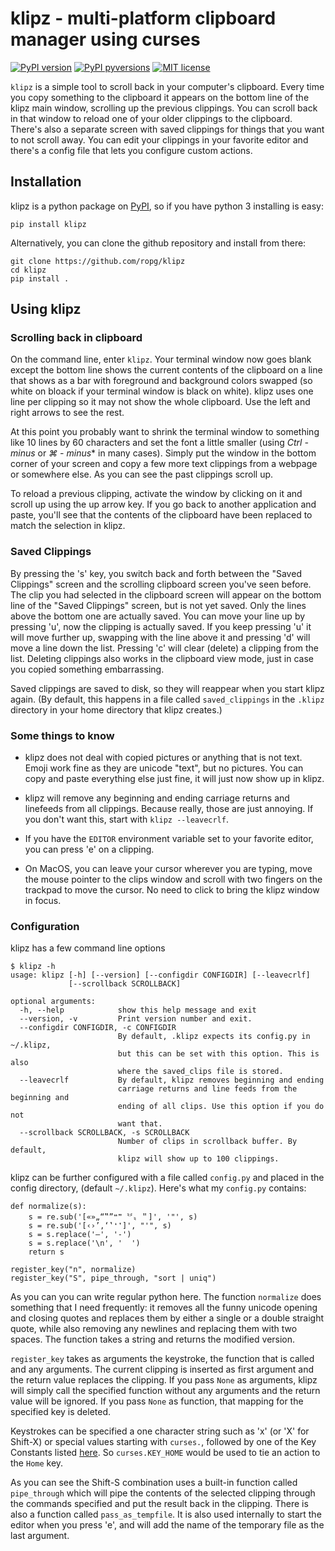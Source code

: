 # klipz - multi-platform clipboard manager using curses

[![PyPI version](https://img.shields.io/pypi/v/klipz.svg)](https://pypi.python.org/pypi/klipz/)
[![PyPI pyversions](https://img.shields.io/pypi/pyversions/klipz.svg)](https://pypi.python.org/pypi/klipz/)
[![MIT license](https://img.shields.io/badge/License-MIT-blue.svg)](https://github.com/ropg/klipz/blob/master/LICENSE)

`klipz` is a simple tool to scroll back in your computer's clipboard. Every time you copy something to the clipboard it appears on the bottom line of the klipz main window, scrolling up the previous clippings. You can scroll back in that window to reload one of your older clippings to the clipboard. There's also a separate screen with saved clippings for things that you want to not scroll away. You can edit your clippings in your favorite editor and there's a config file that lets you configure custom actions.

## Installation

klipz is a python package on [PyPI](https://pypi.org/project/klipz), so if you have python 3 installing is easy: 

```
pip install klipz
```

Alternatively, you can clone the github repository and install from there:

```
git clone https://github.com/ropg/klipz
cd klipz
pip install .
```

## Using klipz

### Scrolling back in clipboard

On the command line, enter `klipz`. Your terminal window now goes blank except the bottom line shows the current contents of the clipboard on a line that shows as a bar with foreground and background colors swapped (so white on bloack if your terminal window is black on white). klipz uses one line per clipping so it may not show the whole clipboard. Use the left and right arrows to see the rest.

At this point you probably want to shrink the terminal window to something like 10 lines by 60 characters and set the font a little smaller (using *Ctrl - minus* or *⌘ - minus** in many cases). Simply put the window in the bottom corner of your screen and copy a few more text clippings from a webpage or somewhere else. As you can see the past clippings scroll up.

To reload a previous clipping, activate the window by clicking on it and scroll up using the up arrow key. If you go back to another application and paste, you'll see that the contents of the clipboard have been replaced to match the selection in klipz.

### Saved Clippings

By pressing the 's' key, you switch back and forth between the "Saved Clippings" screen and the scrolling clipboard screen you've seen before. The clip you had selected in the clipboard screen will appear on the bottom line of the "Saved Clippings" screen, but is not yet saved. Only the lines above the bottom one are actually saved. You can move your line up by pressing 'u', now the clipping is actually saved. If you keep pressing 'u' it will move further up, swapping with the line above it and pressing 'd' will move a line down the list. Pressing 'c' will clear (delete) a clipping from the list. Deleting clippings also works in the clipboard view mode, just in case you copied something embarrassing.

Saved clippings are saved to disk, so they will reappear when you start klipz again. (By default, this happens in a file called `saved_clippings` in the `.klipz` directory in your home directory that klipz creates.)

### Some things to know

* klipz does not deal with copied pictures or anything that is not text. Emoji work fine as they are unicode "text", but no pictures. You can copy and paste everything else just fine, it will just now show up in klipz.

* klipz will remove any beginning and ending carriage returns and linefeeds from all clippings. Because really, those are just annoying. If you don't want this, start with `klipz --leavecrlf`.

* If you have the `EDITOR` environment variable set to your favorite editor, you can press 'e' on a clipping.

* On MacOS, you can leave your cursor wherever you are typing, move the mouse pointer to the clips window and scroll with two fingers on the trackpad to move the cursor. No need to click to bring the klipz window in focus.

### Configuration

klipz has a few command line options

```
$ klipz -h
usage: klipz [-h] [--version] [--configdir CONFIGDIR] [--leavecrlf]
             [--scrollback SCROLLBACK]

optional arguments:
  -h, --help            show this help message and exit
  --version, -v         Print version number and exit.
  --configdir CONFIGDIR, -c CONFIGDIR
                        By default, .klipz expects its config.py in ~/.klipz,
                        but this can be set with this option. This is also
                        where the saved_clips file is stored.
  --leavecrlf           By default, klipz removes beginning and ending
                        carriage returns and line feeds from the beginning and
                        ending of all clips. Use this option if you do not
                        want that.
  --scrollback SCROLLBACK, -s SCROLLBACK
                        Number of clips in scrollback buffer. By default,
                        klipz will show up to 100 clippings.
```

klipz can be further configured with a file called `config.py` and placed in the config directory, (default `~/.klipz`). Here's what my `config.py` contains:

```
def normalize(s):
    s = re.sub('[«»„“‟”❝❞〝〞〟＂]', '"', s)
    s = re.sub('[‹›’‚‘‛❛❜]', "'", s)
    s = s.replace('—', '-')
    s = s.replace('\n', '  ')
    return s

register_key("n", normalize)
register_key("S", pipe_through, "sort | uniq")
```

As you can you can write regular python here. The function `normalize` does something that I need frequently: it removes all the funny unicode opening and closing quotes and replaces them by either a single or a double straight quote, while also removing any newlines and replacing them with two spaces. The function takes a string and returns the modified version.

`register_key` takes as arguments the keystroke, the function that is called and any arguments. The current clipping is inserted as first argument and the return value replaces the clipping. If you pass `None` as arguments, klipz will simply call the specified function without any arguments and the return value will be ignored. If you pass `None` as function, that mapping for the specified key is deleted.

Keystrokes can be specified a one character string such as 'x' (or 'X' for Shift-X) or special values starting with `curses.`, followed by one of the Key Constants listed [here](https://docs.python.org/3/library/curses.html#constants). So `curses.KEY_HOME` would be used to tie an action to the `Home` key.

As you can see the Shift-S combination uses a built-in function called `pipe_through` which will pipe the contents of the selected clipping through the commands specified and put the result back in the clipping. There is also a function called `pass_as_tempfile`. It is also used internally to start the editor when you press 'e', and will add the name of the temporary file as the last argument. 